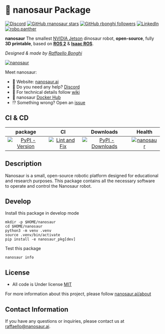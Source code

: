 # 🦕 nanosaur Package
<!-- INTRO START -->
[![Discord](https://img.shields.io/discord/797461428646707211?style=social&logo=discord&label=Discord)](https://discord.gg/rCHgeUpUj9) [![GitHub rnanosaur stars](https://img.shields.io/github/stars/rnanosaur?style=social)](https://github.com/rnanosaur) [![GitHub rbonghi followers](https://img.shields.io/github/followers/rbonghi?label=rbonghi)](https://github.com/rbonghi) [![LinkedIn](https://img.shields.io/badge/LinkedIn:-raffaello--bonghi-0077B5?style=social)](https://www.linkedin.com/in/raffaello-bonghi) [![robo.panther](https://img.shields.io/badge/Follow:-robo.panther-E4405F?style=social&logo=instagram)](https://www.instagram.com/robo.panther)

**nanosaur** The smallest [NVIDIA Jetson](https://developer.nvidia.com/buy-jetson) dinosaur robot, **open-source**, fully **3D printable**, based on [**ROS 2**](https://www.ros.org/) & [**Isaac ROS**](https://developer.nvidia.com/isaac-ros-gems).

*Designed & made by [Raffaello Bonghi](https://rnext.it)*

[![nanosaur](https://nanosaur.ai/assets/images/banner.jpg)](https://nanosaur.ai)

Meet nanosaur:

* 🦕 Website: [nanosaur.ai](https://nanosaur.ai)
* 🦄 Do you need any help? [Discord](https://discord.gg/rCHgeUpUj9)
* 🧰 For technical details follow [wiki](https://github.com/rnanosaur/nanosaur/wiki)
* 🐳 nanosaur [Docker Hub](https://hub.docker.com/u/nanosaur)
* ⁉️ Something wrong? Open an [issue](https://github.com/rnanosaur/nanosaur/issues)
<!-- INTRO END -->
<!-- CI START -->
## CI & CD

| package | CI | Downloads | Health |
|:-------:|:--:|:---------:|:------:|
| [![PyPI - Version](https://img.shields.io/pypi/v/nanosaur?label=nanosaur)](https://badge.fury.io/py/nanosaur) | [![Lint and Fix](https://github.com/rnanosaur/nanosaur_pkg/actions/workflows/flake8-lint.yml/badge.svg)](https://github.com/rnanosaur/nanosaur_pkg/actions/workflows/flake8-lint.yml) | [![PyPI - Downloads](https://img.shields.io/pypi/dm/nanosaur)](https://pypistats.org/packages/nanosaur) | [![nanosaur](https://snyk.io/advisor/python/nanosaur/badge.svg)](https://snyk.io/advisor/python/nanosaur) |

<!-- CI END -->
## Description

Nanosaur is a small, open-source robotic platform designed for educational and research purposes. This package contains all the necessary software to operate and control the Nanosaur robot.

## Develop

Install this package in develop mode

```console
mkdir -p $HOME/nanosaur
cd $HOME/nanosaur
python3 -m venv .venv
source .venv/bin/activate
pip install -e nanosaur_pkg[dev]
```

Test this package

```console
nanosaur info
```

<!-- LICENSE START -->
## License

* All code is Under license [MIT](LICENSE)

For more information about this project, please follow [nanosaur.ai/about](https://nanosaur.ai/about/#license)
<!-- LICENSE END -->
<!-- CREDITS START -->
## Contact Information

If you have any questions or inquiries, please contact us at [raffaello@nanosaur.ai](mailto:raffaello@nanosaur.ai).
<!-- CREDITS END -->
